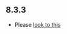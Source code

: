## 8.3.3

- Please [look to this]((https://dooboolab.github.io/flutter_sound/doc/book/CHANGELOG.html))
